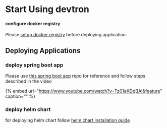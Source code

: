# Start Using devtron

#### configure docker registry

Please [setup docker registry](../user-guide/global-configurations/docker-registries.md) before deploying application.

## Deploying Applications

### deploy spring boot app

Please use [this spring boot app](https://github.com/nishant-d/demo.git) repo for reference and follow steps described in the video

{% embed url="https://www.youtube.com/watch?v=Tz01aKDqBAI&feature" caption="" %}

### deploy helm chart

for deploying helm chart follow [helm chart installation guide](../user-guide/deploy-chart/)

